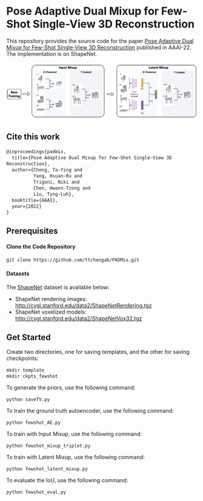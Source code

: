 # Pose Adaptive Dual Mixup for Few-Shot Single-View 3D Reconstruction

This repository provides the source code for the paper [Pose Adaptive Dual Mixup for Few-Shot Single-View 3D Reconstruction](https://arxiv.org/abs/2112.12484?context=cs) published in AAAI-22. The implementation is on ShapeNet.

![Overview](https://github.com/ttchengab/PADMix/blob/main/overview.png)


## Cite this work

```
@inproceedings{padmix,
  title={Pose Adaptive Dual Mixup for Few-Shot Single-View 3D Reconstruction},
  author={Cheng, Ta-Ying and 
          Yang, Hsuan-Ru and 
          Trigoni, Niki and 
          Chen, Hwann-Tzong and 
          Liu, Tyng-Luh},
  booktitle={AAAI},
  year={2022}
}
```


## Prerequisites

#### Clone the Code Repository

```
git clone https://github.com/ttchengab/PADMix.git
```

#### Datasets


The [ShapeNet](https://www.shapenet.org/) dataset is available below:

- ShapeNet rendering images: http://cvgl.stanford.edu/data2/ShapeNetRendering.tgz
- ShapeNet voxelized models: http://cvgl.stanford.edu/data2/ShapeNetVox32.tgz

## Get Started

Create two directories, one for saving templates, and the other for saving checkpoints:

```
mkdir template
mkdir ckpts_fewshot
```

To generate the priors, use the following command:

```
python saveTV.py
```

To train the ground truth autoencoder, use the following command:

```
python fewshot_AE.py
```

To train with Input Mixup, use the following command:

```
python fewshot_mixup_triplet.py
```

To train with Latent Mixup, use the following command:

```
python fewshot_latent_mixup.py
```

To evaluate the IoU, use the following command:

```
python fewshot_eval.py
```
